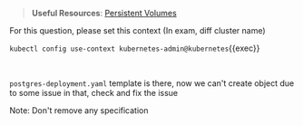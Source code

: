 
> <strong>Useful Resources</strong>: [Persistent Volumes](https://kubernetes.io/docs/concepts/storage/persistent-volumes/)

For this question, please set this context (In exam, diff cluster name)

`kubectl config use-context kubernetes-admin@kubernetes`{{exec}}

<br>

`postgres-deployment.yaml` template is there, now we can't create object due to some issue in that, check and fix the issue

Note: Don't remove any specification